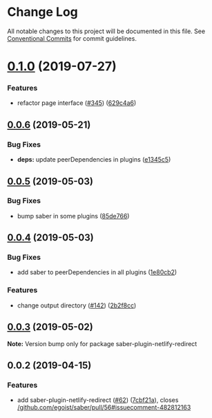 # Change Log

All notable changes to this project will be documented in this file.
See [Conventional Commits](https://conventionalcommits.org) for commit guidelines.

# [0.1.0](https://github.com/saberland/saber/compare/saber-plugin-netlify-redirect@0.0.6...saber-plugin-netlify-redirect@0.1.0) (2019-07-27)

### Features

- refactor page interface ([#345](https://github.com/saberland/saber/issues/345)) ([629c4a6](https://github.com/saberland/saber/commit/629c4a6))

## [0.0.6](https://github.com/egoist/saber/compare/saber-plugin-netlify-redirect@0.0.5...saber-plugin-netlify-redirect@0.0.6) (2019-05-21)

### Bug Fixes

- **deps:** update peerDependencies in plugins ([e1345c5](https://github.com/egoist/saber/commit/e1345c5))

## [0.0.5](https://github.com/egoist/saber/compare/saber-plugin-netlify-redirect@0.0.4...saber-plugin-netlify-redirect@0.0.5) (2019-05-03)

### Bug Fixes

- bump saber in some plugins ([85de766](https://github.com/egoist/saber/commit/85de766))

## [0.0.4](https://github.com/egoist/saber/compare/saber-plugin-netlify-redirect@0.0.3...saber-plugin-netlify-redirect@0.0.4) (2019-05-03)

### Bug Fixes

- add saber to peerDependencies in all plugins ([1e80cb2](https://github.com/egoist/saber/commit/1e80cb2))

### Features

- change output directory ([#142](https://github.com/egoist/saber/issues/142)) ([2b2f8cc](https://github.com/egoist/saber/commit/2b2f8cc))

## [0.0.3](https://github.com/egoist/saber/compare/saber-plugin-netlify-redirect@0.0.2...saber-plugin-netlify-redirect@0.0.3) (2019-05-02)

**Note:** Version bump only for package saber-plugin-netlify-redirect

## 0.0.2 (2019-04-15)

### Features

- add saber-plugin-netlify-redirect ([#62](https://github.com/egoist/saber/issues/62)) ([7cbf21a](https://github.com/egoist/saber/commit/7cbf21a)), closes [/github.com/egoist/saber/pull/56#issuecomment-482812163](https://github.com//github.com/egoist/saber/pull/56/issues/issuecomment-482812163)
